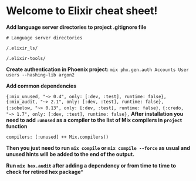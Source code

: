 # Welcome to Elixir cheat sheet!

**Add language server directories to project .gitignore file**

`# Language server directories`

`/.elixir_ls/`

`/.elixir-tools/`

**Create authentication in Phoenix project:**
`mix phx.gen.auth Accounts User users --hashing-lib argon2`

**Add common dependencies**

`{:mix_unused, "~> 0.4", only: [:dev, :test], runtime: false},`
`{:mix_audit, "~> 2.1", only: [:dev, :test], runtime: false},`
`{:sobelow, "~> 0.13", only: [:dev, :test], runtime: false},`
`{:credo, "~> 1.7", only: [:dev, :test], runtime: false},`
**After installation you need to add `:unused` as a compiler to the list of Mix compilers in `project` function**

`compilers: [:unused] ++ Mix.compilers()`

**Then you just need to run `mix compile` or `mix compile --force` as usual and unused hints will be added to the end of the output.**

**Run `mix hex.audit` after adding a dependency or from time to time to check for retired hex package***
